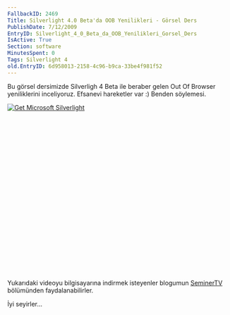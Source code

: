 ```yaml
---
FallbackID: 2469
Title: Silverlight 4.0 Beta'da OOB Yenilikleri - Görsel Ders
PublishDate: 7/12/2009
EntryID: Silverlight_4_0_Beta_da_OOB_Yenilikleri_Gorsel_Ders
IsActive: True
Section: software
MinutesSpent: 0
Tags: Silverlight 4
old.EntryID: 6d958013-2158-4c96-b9ca-33be4f981f52
---
```

Bu görsel dersimizde Silverligh 4 Beta ile beraber gelen Out Of Browser
yeniliklerini inceliyoruz. Efsanevi hareketler var :) Benden söylemesi.

<div style="width:512px;height:384px;">

[![Get Microsoft
Silverlight](http://go2.microsoft.com/fwlink/?LinkId=108181)](http://go2.microsoft.com/fwlink/?LinkID=124807)

</div>

Yukarıdaki videoyu bilgisayarına indirmek isteyenler blogumun
[SeminerTV](http://daron.yondem.com/tr/formatpage.aspx?path=seminertv.format.html#GorselDersler)
bölümünden faydalanabilirler.

İyi seyirler...


